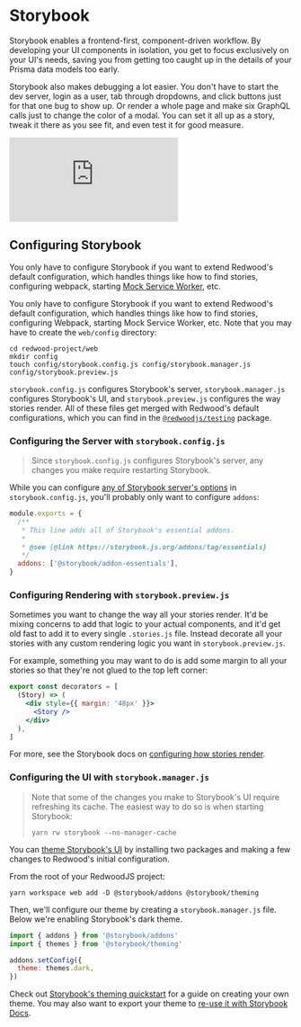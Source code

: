 # Storybook

Storybook enables a frontend-first, component-driven workflow.
By developing your UI components in isolation, you get to focus exclusively on your UI's needs,
saving you from getting too caught up in the details of your Prisma data models too early.

Storybook also makes debugging a lot easier.
You don't have to start the dev server, login as a user, tab through dropdowns, and click buttons just for that one bug to show up.
Or render a whole page and make six GraphQL calls just to change the color of a modal.
You can set it all up as a story, tweak it there as you see fit, and even test it for good measure.

<div class="video-container">
  <iframe src="https://www.youtube.com/embed/GfhPeOiXDLA?rel=0" frameborder="0" allow="accelerometer; autoplay; encrypted-media; gyroscope; picture-in-picture; modestbranding; showinfo=0" allowfullscreen></iframe>
</div>

## Configuring Storybook

You only have to configure Storybook if you want to extend Redwood's default configuration, which handles things like how to find stories, configuring webpack, starting [Mock Service Worker](https://mswjs.io/), etc.

You only have to configure Storybook if you want to extend Redwood's default configuration, which handles things like how to find stories, configuring Webpack, starting Mock Service Worker, etc.
Note that you may have to create the `web/config` directory:

```
cd redwood-project/web
mkdir config
touch config/storybook.config.js config/storybook.manager.js config/storybook.preview.js
```

`storybook.config.js` configures Storybook's server, `storybook.manager.js` configures Storybook's UI, and `storybook.preview.js` configures the way stories render.
All of these files get merged with Redwood's default configurations, which you can find in the [`@redwoodjs/testing`](https://github.com/redwoodjs/redwood/tree/main/packages/testing/config/storybook) package.

### Configuring the Server with `storybook.config.js`

> Since `storybook.config.js` configures Storybook's server, any changes you make require restarting Storybook.

While you can configure [any of Storybook server's options](https://storybook.js.org/docs/react/configure/overview#configure-your-storybook-project) in `storybook.config.js`, you'll probably only want to configure `addons`:

```js title="web/config/storybook.config.js"
module.exports = {
  /**
   * This line adds all of Storybook's essential addons.
   *
   * @see {@link https://storybook.js.org/addons/tag/essentials}
   */
  addons: ['@storybook/addon-essentials'],
}
```

### Configuring Rendering with `storybook.preview.js`

Sometimes you want to change the way all your stories render.
It'd be mixing concerns to add that logic to your actual components, and it'd get old fast to add it to every single `.stories.js` file.
Instead decorate all your stories with any custom rendering logic you want in `storybook.preview.js`.

For example, something you may want to do is add some margin to all your stories so that they're not glued to the top left corner:

```jsx title="web/config/storybook.preview.js"
export const decorators = [
  (Story) => (
    <div style={{ margin: '48px' }}>
      <Story />
    </div>
  ),
]
```

For more, see the Storybook docs on [configuring how stories render](https://storybook.js.org/docs/react/configure/overview#configure-story-rendering).

### Configuring the UI with `storybook.manager.js`

> Note that some of the changes you make to Storybook's UI require refreshing its cache.
> The easiest way to do so is when starting Storybook:
>
> ```
> yarn rw storybook --no-manager-cache
> ```

You can [theme Storybook's UI](https://storybook.js.org/docs/react/configure/theming) by installing two packages and making a few changes to Redwood's initial configuration.

From the root of your RedwoodJS project:

```
yarn workspace web add -D @storybook/addons @storybook/theming
```

Then, we'll configure our theme by creating a `storybook.manager.js` file. Below we're enabling Storybook's dark theme.

```javascript title="web/config/storybook.manager.js"
import { addons } from '@storybook/addons'
import { themes } from '@storybook/theming'

addons.setConfig({
  theme: themes.dark,
})
```

Check out [Storybook's theming quickstart](https://storybook.js.org/docs/react/configure/theming#create-a-theme-quickstart) for a guide on creating your own theme. You may also want to export your theme to [re-use it with Storybook Docs](https://storybook.js.org/docs/react/configure/theming#theming-docs).
